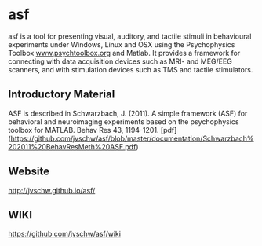 # asf
asf is a tool for presenting visual, auditory, and tactile stimuli in behavioural experiments under Windows, Linux and OSX using the Psychophysics Toolbox www.psychtoolbox.org and Matlab. It provides a framework for connecting with data acquisition devices such as MRI- and MEG/EEG scanners, and with stimulation devices such as TMS and tactile stimulators.

## Introductory Material
ASF is described in 
Schwarzbach, J. (2011). A simple framework (ASF) for behavioral
and neuroimaging experiments based on the psychophysics toolbox for MATLAB. Behav Res 43, 1194-1201. [pdf] (https://github.com/jvschw/asf/blob/master/documentation/Schwarzbach%202011%20BehavResMeth%20ASF.pdf)

## Website
http://jvschw.github.io/asf/

## WIKI
https://github.com/jvschw/asf/wiki

